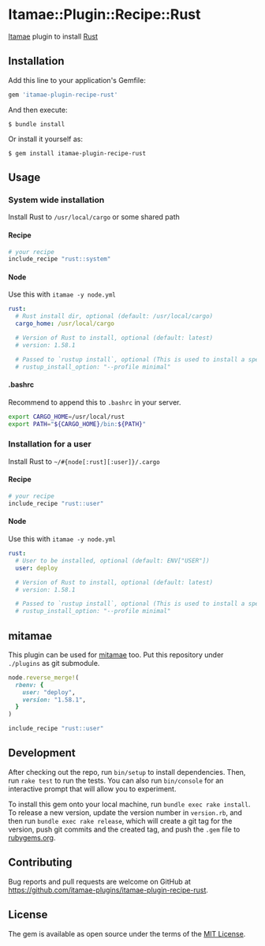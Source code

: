 # Itamae::Plugin::Recipe::Rust
[Itamae](https://github.com/itamae-kitchen/itamae) plugin to install [Rust](https://www.rust-lang.org/)

## Installation

Add this line to your application's Gemfile:

```ruby
gem 'itamae-plugin-recipe-rust'
```

And then execute:

    $ bundle install

Or install it yourself as:

    $ gem install itamae-plugin-recipe-rust

## Usage

### System wide installation
Install Rust to `/usr/local/cargo` or some shared path

#### Recipe
```ruby
# your recipe
include_recipe "rust::system"
```

#### Node
Use this with `itamae -y node.yml`

```yaml
rust:
  # Rust install dir, optional (default: /usr/local/cargo)
  cargo_home: /usr/local/cargo

  # Version of Rust to install, optional (default: latest)
  # version: 1.58.1

  # Passed to `rustup install`, optional (This is used to install a specific version of Rust)
  # rustup_install_option: "--profile minimal"
```

#### .bashrc
Recommend to append this to `.bashrc` in your server.

```bash
export CARGO_HOME=/usr/local/rust
export PATH="${CARGO_HOME}/bin:${PATH}"
```

### Installation for a user
Install Rust to `~/#{node[:rust][:user]}/.cargo`

#### Recipe
```ruby
# your recipe
include_recipe "rust::user"
```

#### Node
Use this with `itamae -y node.yml`

```yaml
rust:
  # User to be installed, optional (default: ENV["USER"])
  user: deploy

  # Version of Rust to install, optional (default: latest)
  # version: 1.58.1

  # Passed to `rustup install`, optional (This is used to install a specific version of Rust)
  # rustup_install_option: "--profile minimal"
```

## mitamae
This plugin can be used for [mitamae](https://github.com/itamae-kitchen/mitamae) too. Put this repository under `./plugins` as git submodule.

```ruby
node.reverse_merge!(
  rbenv: {
    user: "deploy",
    version: "1.58.1",
  }
)

include_recipe "rust::user"
```

## Development

After checking out the repo, run `bin/setup` to install dependencies. Then, run `rake test` to run the tests. You can also run `bin/console` for an interactive prompt that will allow you to experiment.

To install this gem onto your local machine, run `bundle exec rake install`. To release a new version, update the version number in `version.rb`, and then run `bundle exec rake release`, which will create a git tag for the version, push git commits and the created tag, and push the `.gem` file to [rubygems.org](https://rubygems.org).

## Contributing

Bug reports and pull requests are welcome on GitHub at https://github.com/itamae-plugins/itamae-plugin-recipe-rust.

## License

The gem is available as open source under the terms of the [MIT License](https://opensource.org/licenses/MIT).
